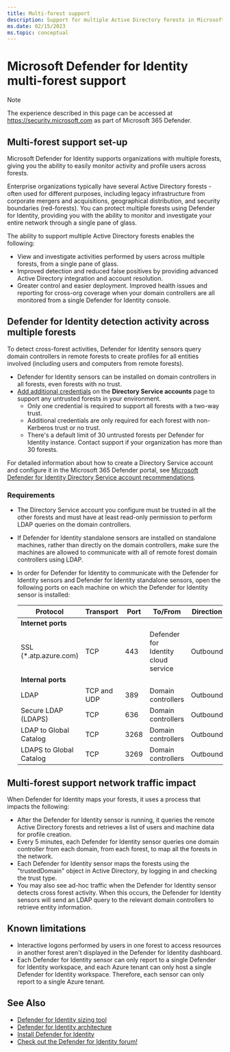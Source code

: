 ```yaml
---
title: Multi-forest support
description: Support for multiple Active Directory forests in Microsoft Defender for Identity.
ms.date: 02/15/2023
ms.topic: conceptual
---
```


# Microsoft Defender for Identity multi-forest support

> [!NOTE]
> The experience described in this page can be accessed at <https://security.microsoft.com> as part of Microsoft 365 Defender.

## Multi-forest support set-up

Microsoft Defender for Identity supports organizations with multiple forests, giving you the ability to easily monitor activity and profile users across forests.

Enterprise organizations typically have several Active Directory forests - often used for different purposes, including legacy infrastructure from corporate mergers and acquisitions, geographical distribution, and security boundaries (red-forests). You can protect multiple forests using Defender for Identity, providing you with the ability to monitor and investigate your entire network through a single pane of glass.

The ability to support multiple Active Directory forests enables the following:

- View and investigate activities performed by users across multiple forests, from a single pane of glass.
- Improved detection and reduced false positives by providing advanced Active Directory integration and account resolution.
- Greater control and easier deployment. Improved health issues and reporting for cross-org coverage when your domain controllers are all monitored from a single Defender for Identity console.

## Defender for Identity detection activity across multiple forests

To detect cross-forest activities, Defender for Identity sensors query domain controllers in remote forests to create profiles for all entities involved (including users and computers from remote forests).

- Defender for Identity sensors can be installed on domain controllers in all forests, even forests with no trust.
- [Add additional credentials](directory-service-accounts.md#configure-a-directory-service-account-in-microsoft-365-defender) on the **Directory Service accounts** page to support any untrusted forests in your environment.
  - Only one credential is required to support all forests with a two-way trust.
  - Additional credentials are only required for each forest with non-Kerberos trust or no trust.
  - There's a default limit of 30 untrusted forests per Defender for Identity instance. Contact support if your organization has more than 30 forests.

For detailed information about how to create a Directory Service account and configure it in the Microsoft 365 Defender portal, see [Microsoft Defender for Identity Directory Service account recommendations](directory-service-accounts.md).

### Requirements

- The Directory Service account you configure must be trusted in all the other forests and must have at least read-only permission to perform LDAP queries on the domain controllers.
- If Defender for Identity standalone sensors are installed on standalone machines, rather than directly on the domain controllers, make sure the machines are allowed to communicate with all of remote forest domain controllers using LDAP.

- In order for Defender for Identity to communicate with the Defender for Identity sensors and Defender for Identity standalone sensors, open the following ports on each machine on which the Defender for Identity sensor is installed:

  |Protocol|Transport|Port|To/From|Direction|
  |----|----|----|----|----|
  |**Internet ports**||||
  |SSL (*.atp.azure.com)|TCP|443|Defender for Identity cloud service|Outbound|
  |**Internal ports**||||
  |LDAP|TCP and UDP|389|Domain controllers|Outbound|
  |Secure LDAP (LDAPS)|TCP|636|Domain controllers|Outbound|
  |LDAP to Global Catalog|TCP|3268|Domain controllers|Outbound|
  |LDAPS to Global Catalog|TCP|3269|Domain controllers|Outbound|

## Multi-forest support network traffic impact

When Defender for Identity maps your forests, it uses a process that impacts the following:

- After the Defender for Identity sensor is running, it queries the remote Active Directory forests and retrieves a list of users and machine data for profile creation.
- Every 5 minutes, each Defender for Identity sensor queries one domain controller from each domain, from each forest, to map all the forests in the network.
- Each Defender for Identity sensor maps the forests using the "trustedDomain" object in Active Directory, by logging in and checking the trust type.
- You may also see ad-hoc traffic when the Defender for Identity sensor detects cross forest activity. When this occurs, the Defender for Identity sensors will send an LDAP query to the relevant domain controllers to retrieve entity information.

## Known limitations

- Interactive logons performed by users in one forest to access resources in another forest aren't displayed in the Defender for Identity dashboard.
- Each Defender for Identity sensor can only report to a single Defender for Identity workspace, and each Azure tenant can only host a single Defender for Identity workspace. Therefore, each sensor can only report to a single Azure tenant.

## See Also

- [Defender for Identity sizing tool](<https://aka.ms/aatpsizingtool>)
- [Defender for Identity architecture](../architecture.md)
- [Install Defender for Identity](/defender-for-identity/classic-install-step1)
- [Check out the Defender for Identity forum!](<https://aka.ms/MDIcommunity>)
